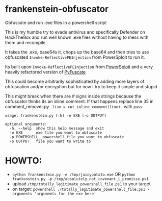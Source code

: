 # frankenstein-obfuscator
Obfuscate and run .exe files in a powershell script

This is my humble try to evade antivirus and specifically Defender on HackTheBox and run well known .exe files without having to mess with them and recompile.

It takes the .exe, base64s it, chops up the base64 and then tries to use obfuscated `Invoke-ReflectivePEInjection` from PowerSploit to run it.

Its built upon `Invoke-ReflectivePEInjection` from [PowerSploit](https://github.com/PowerShellMafia/PowerSploit) and
a very heavily refactored version of  [PyFuscate](https://github.com/CBHue/PyFuscation)

This could become arbitrarily sophisticated by adding more layers of obfuscation and/or encryption but for now I try to keep it simple and stupid


This might break when there are # signs inside strings because the obfuscator thinks its an inline comment.
If that happens replace line 35 in comment_remover.py <code> line = cut_inline_comment(line) </code> with <code>pass</code>
```
usage: frankenstein.py [-h] -e EXE [-o OUTPUT]

optional arguments:
  -h, --help  show this help message and exit
  -e EXE      exe file you want to obfuscate
  -p POWERSHELL  powershell file you want to obfuscate
  -o OUTPUT   file you want to write to
  ```
  # HOWTO:
  - `python frankenstein.py -e /tmp/juicypotato.exe` OR `python frankenstein.py -p /tmp/absolutely_not_covenant_i_promisse.ps1`
  - upload `/tmp/totally_legitimate_powershell_file.ps1` to your target
  - on target: `powershell ./totally_legitimate_powershell_file.ps1 -arguments 'arguments for the exe here'`
